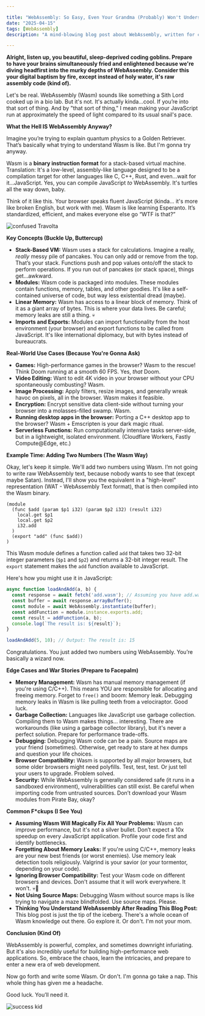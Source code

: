 ```yaml
---

title: "WebAssembly: So Easy, Even Your Grandma (Probably) Won't Understand It"
date: "2025-04-15"
tags: [WebAssembly]
description: "A mind-blowing blog post about WebAssembly, written for chaotic Gen Z engineers. Prepare for existential dread mixed with technical enlightenment."

---
```


**Alright, listen up, you beautiful, sleep-deprived coding goblins. Prepare to have your brains simultaneously fried and enlightened because we're diving headfirst into the murky depths of WebAssembly. Consider this your digital baptism by fire, except instead of holy water, it's raw assembly code (kind of).**

Let's be real. WebAssembly (Wasm) sounds like something a Sith Lord cooked up in a bio lab. But it's not. It's actually kinda…cool. If you’re into that sort of thing. And by "that sort of thing," I mean making your JavaScript run at approximately the speed of light compared to its usual snail's pace.

**What the Hell IS WebAssembly Anyway?**

Imagine you’re trying to explain quantum physics to a Golden Retriever. That’s basically what trying to understand Wasm is like. But I'm gonna try anyway.

Wasm is a **binary instruction format** for a stack-based virtual machine. Translation: It's a low-level, assembly-like language designed to be a compilation target for other languages like C, C++, Rust, and even…wait for it…JavaScript. Yes, you can compile JavaScript *to* WebAssembly. It's turtles all the way down, baby.

Think of it like this. Your browser speaks fluent JavaScript (kinda... it's more like broken English, but work with me). Wasm is like learning Esperanto. It’s standardized, efficient, and makes everyone else go “WTF is that?”

![confused Travolta](https://i.kym-cdn.com/entries/icons/mobile/000/022/835/Screen_Shot_2017-05-19_at_4.52.05_PM.jpg)

**Key Concepts (Buckle Up, Buttercup)**

*   **Stack-Based VM:** Wasm uses a stack for calculations. Imagine a really, *really* messy pile of pancakes. You can only add or remove from the top. That’s your stack. Functions push and pop values onto/off the stack to perform operations. If you run out of pancakes (or stack space), things get…awkward.
*   **Modules:** Wasm code is packaged into modules. These modules contain functions, memory, tables, and other goodies. It's like a self-contained universe of code, but way less existential dread (maybe).
*   **Linear Memory:** Wasm has access to a linear block of memory. Think of it as a giant array of bytes. This is where your data lives. Be careful; memory leaks are still a thing. 💀
*   **Imports and Exports:** Modules can import functionality from the host environment (your browser) and export functions to be called from JavaScript. It's like international diplomacy, but with bytes instead of bureaucrats.

**Real-World Use Cases (Because You're Gonna Ask)**

*   **Games:** High-performance games in the browser? Wasm to the rescue! Think Doom running at a smooth 60 FPS. Yes, *that* Doom.
*   **Video Editing:** Want to edit 4K video in your browser without your CPU spontaneously combusting? Wasm.
*   **Image Processing:** Apply filters, resize images, and generally wreak havoc on pixels, all in the browser. Wasm makes it feasible.
*   **Encryption:** Encrypt sensitive data client-side without turning your browser into a molasses-filled swamp. Wasm.
*   **Running desktop apps in the browser:** Porting a C++ desktop app to the browser? Wasm + Emscripten is your dark magic ritual.
*   **Serverless Functions:** Run computationally intensive tasks server-side, but in a lightweight, isolated environment. (Cloudflare Workers, Fastly Compute@Edge, etc.)

**Example Time: Adding Two Numbers (The Wasm Way)**

Okay, let's keep it simple. We'll add two numbers using Wasm. I’m not going to write raw WebAssembly text, because nobody wants to see that (except maybe Satan). Instead, I'll show you the equivalent in a "high-level" representation (WAT - WebAssembly Text format), that is then compiled into the Wasm binary.

```wat
(module
  (func $add (param $p1 i32) (param $p2 i32) (result i32)
    local.get $p1
    local.get $p2
    i32.add
  )
  (export "add" (func $add))
)
```

This Wasm module defines a function called `add` that takes two 32-bit integer parameters (`$p1` and `$p2`) and returns a 32-bit integer result. The `export` statement makes the `add` function available to JavaScript.

Here's how you might use it in JavaScript:

```javascript
async function loadAndAdd(a, b) {
  const response = await fetch('add.wasm'); // Assuming you have add.wasm compiled from the WAT above
  const buffer = await response.arrayBuffer();
  const module = await WebAssembly.instantiate(buffer);
  const addFunction = module.instance.exports.add;
  const result = addFunction(a, b);
  console.log(`The result is: ${result}`);
}

loadAndAdd(5, 10); // Output: The result is: 15
```

Congratulations. You just added two numbers using WebAssembly. You’re basically a wizard now.

**Edge Cases and War Stories (Prepare to Facepalm)**

*   **Memory Management:** Wasm has manual memory management (if you're using C/C++). This means YOU are responsible for allocating and freeing memory. Forget to `free()` and boom: Memory leak. Debugging memory leaks in Wasm is like pulling teeth from a velociraptor. Good luck.
*   **Garbage Collection:** Languages like JavaScript use garbage collection. Compiling them to Wasm makes things… interesting. There are workarounds (like using a garbage collector library), but it's never a perfect solution. Prepare for performance trade-offs.
*   **Debugging:** Debugging Wasm code can be a pain. Source maps are your friend (sometimes). Otherwise, get ready to stare at hex dumps and question your life choices.
*   **Browser Compatibility:** Wasm is supported by all major browsers, but some older browsers might need polyfills. Test, test, test. Or just tell your users to upgrade. Problem solved.
*   **Security:** While WebAssembly is generally considered safe (it runs in a sandboxed environment), vulnerabilities can still exist. Be careful when importing code from untrusted sources. Don’t download your Wasm modules from Pirate Bay, okay?

**Common F*ckups (I See You)**

*   **Assuming Wasm Will Magically Fix All Your Problems:** Wasm can improve performance, but it's not a silver bullet. Don’t expect a 10x speedup on every JavaScript application. Profile your code first and identify bottlenecks.
*   **Forgetting About Memory Leaks:** If you're using C/C++, memory leaks are your new best friends (or worst enemies). Use memory leak detection tools religiously. Valgrind is your savior (or your tormentor, depending on your code).
*   **Ignoring Browser Compatibility:** Test your Wasm code on different browsers and devices. Don't assume that it will work everywhere. It won't. 💀🙏
*   **Not Using Source Maps:** Debugging Wasm without source maps is like trying to navigate a maze blindfolded. Use source maps. Please.
*   **Thinking You Understand WebAssembly After Reading This Blog Post:** This blog post is just the tip of the iceberg. There's a whole ocean of Wasm knowledge out there. Go explore it. Or don't. I'm not your mom.

**Conclusion (Kind Of)**

WebAssembly is powerful, complex, and sometimes downright infuriating. But it's also incredibly useful for building high-performance web applications. So, embrace the chaos, learn the intricacies, and prepare to enter a new era of web development.

Now go forth and write some Wasm. Or don't. I'm gonna go take a nap. This whole thing has given me a headache.

Good luck. You’ll need it.

![success kid](https://i.kym-cdn.com/entries/icons/mobile/000/005/600/okay.jpg)
